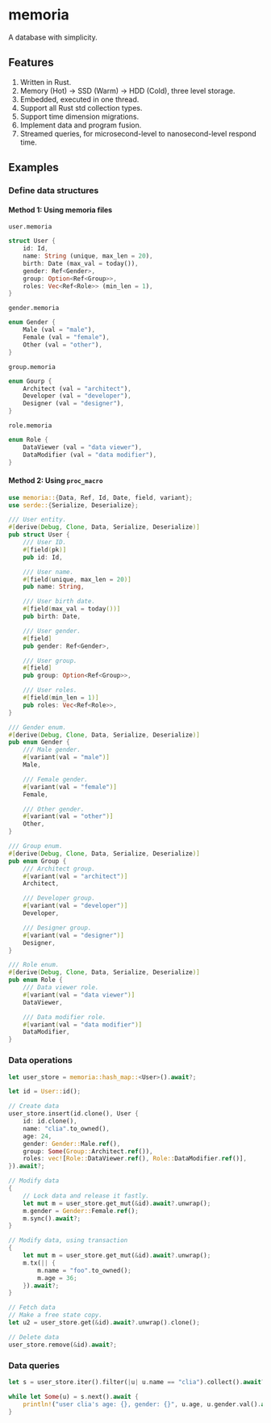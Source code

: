 # memoria

A database with simplicity.

## Features

1. Written in Rust.
1. Memory (Hot) -> SSD (Warm) -> HDD (Cold), three level storage.
1. Embedded, executed in one thread.
1. Support all Rust std collection types.
1. Support time dimension migrations.
1. Implement data and program fusion.
1. Streamed queries, for microsecond-level to nanosecond-level respond time.

## Examples

### Define data structures

#### Method 1: Using memoria files

`user.memoria`

```rust
struct User {
    id: Id,
    name: String (unique, max_len = 20),
    birth: Date (max_val = today()),
    gender: Ref<Gender>,
    group: Option<Ref<Group>>,
    roles: Vec<Ref<Role>> (min_len = 1),
}
```

`gender.memoria`

```rust
enum Gender {
    Male (val = "male"),
    Female (val = "female"),
    Other (val = "other"),
}
```

`group.memoria`

```rust
enum Gourp {
    Architect (val = "architect"),
    Developer (val = "developer"),
    Designer (val = "designer"),
}
```

`role.memoria`

```rust
enum Role {
    DataViewer (val = "data viewer"),
    DataModifier (val = "data modifier"),
}
```

#### Method 2: Using `proc_macro`

```rust
use memoria::{Data, Ref, Id, Date, field, variant};
use serde::{Serialize, Deserialize};

/// User entity.
#[derive(Debug, Clone, Data, Serialize, Deserialize)]
pub struct User {
    /// User ID.
    #[field(pk)]
    pub id: Id,

    /// User name.
    #[field(unique, max_len = 20)]
    pub name: String,

    /// User birth date.
    #[field(max_val = today())]
    pub birth: Date,

    /// User gender.
    #[field]
    pub gender: Ref<Gender>,

    /// User group.
    #[field]
    pub group: Option<Ref<Group>>,

    /// User roles.
    #[field(min_len = 1)]
    pub roles: Vec<Ref<Role>>,
}

/// Gender enum.
#[derive(Debug, Clone, Data, Serialize, Deserialize)]
pub enum Gender {
    /// Male gender.
    #[variant(val = "male")]
    Male,

    /// Female gender.
    #[variant(val = "female")]
    Female,

    /// Other gender.
    #[variant(val = "other")]
    Other,
}

/// Group enum.
#[derive(Debug, Clone, Data, Serialize, Deserialize)]
pub enum Group {
    /// Architect group.
    #[variant(val = "architect")]
    Architect,

    /// Developer group.
    #[variant(val = "developer")]
    Developer,

    /// Designer group.
    #[variant(val = "designer")]
    Designer,
}

/// Role enum.
#[derive(Debug, Clone, Data, Serialize, Deserialize)]
pub enum Role {
    /// Data viewer role.
    #[variant(val = "data viewer")]
    DataViewer,

    /// Data modifier role.
    #[variant(val = "data modifier")]
    DataModifier,
}
```

### Data operations

```rust
let user_store = memoria::hash_map::<User>().await?;

let id = User::id();

// Create data
user_store.insert(id.clone(), User {
    id: id.clone(),
    name: "clia".to_owned(),
    age: 24,
    gender: Gender::Male.ref(),
    group: Some(Group::Architect.ref()),
    roles: vec![Role::DataViewer.ref(), Role::DataModifier.ref()],
}).await?;

// Modify data
{
    // Lock data and release it fastly.
    let mut m = user_store.get_mut(&id).await?.unwrap();
    m.gender = Gender::Female.ref();
    m.sync().await?;
}

// Modify data, using transaction
{
    let mut m = user_store.get_mut(&id).await?.unwrap();
    m.tx(|| {
        m.name = "foo".to_owned();
        m.age = 36;
    }).await?;
}

// Fetch data
// Make a free state copy.
let u2 = user_store.get(&id).await?.unwrap().clone();

// Delete data
user_store.remove(&id).await?;
```

### Data queries

```rust
let s = user_store.iter().filter(|u| u.name == "clia").collect().await?;

while let Some(u) = s.next().await {
    println!("user clia's age: {}, gender: {}", u.age, u.gender.val().await?);
}
```

